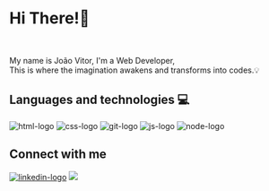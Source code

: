 # Hi There!👋

<br>

My name is João Vitor, I'm a Web Developer, <br>
This is where the imagination awakens and transforms into codes.💡

## Languages ​​and technologies :computer:

<img src="https://img.shields.io/badge/HTML5-E34F26?style=for-the-badge&logo=html5&logoColor=white" alt="html-logo" /> 
<img src="https://img.shields.io/badge/CSS3-1572B6?style=for-the-badge&logo=css3&logoColor=white" alt="css-logo" />
<img src="https://img.shields.io/badge/GIT-E44C30?style=for-the-badge&logo=git&logoColor=white" alt="git-logo" />
<img src="https://img.shields.io/badge/JavaScript-F7DF1E?style=for-the-badge&logo=javascript&logoColor=black" alt="js-logo" />
<img src="https://img.shields.io/badge/Node.js-43853D?style=for-the-badge&logo=node.js&logoColor=white" alt="node-logo" />

## Connect with me

<a href="https://www.linkedin.com/in/joaovittow/"><img src="https://img.shields.io/badge/LinkedIn-0077B5?style=for-the-badge&logo=linkedin&logoColor=white" alt="linkedin-logo" /><a/>
<a href="https://www.instagram.com/joaovittow/"><img src="https://img.shields.io/badge/Instagram-E4405F?style=for-the-badge&logo=instagram&logoColor=white" /><a/>
